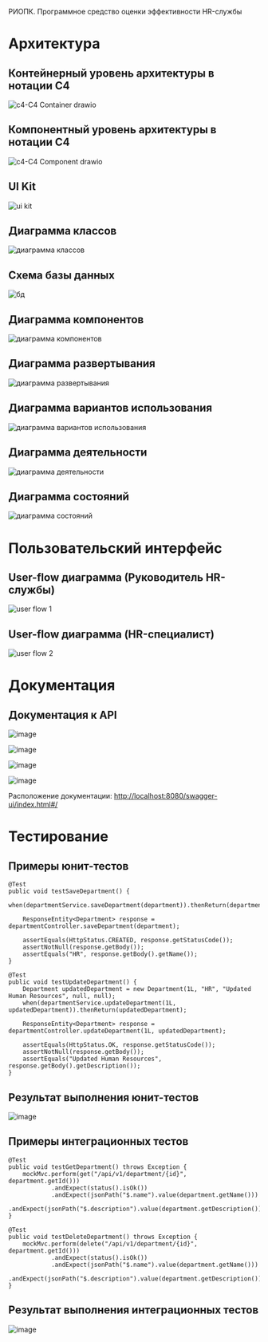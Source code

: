 РИОПК. Программное средство оценки эффективности HR-службы

# Архитектура

## Контейнерный уровень архитектуры в нотации C4
![c4-C4 Container drawio](https://github.com/user-attachments/assets/9cd72e0b-260b-4a20-ba7c-72c4ffca3114)

## Компонентный уровень архитектуры в нотации C4
![c4-C4 Component drawio](https://github.com/user-attachments/assets/ef1a0306-8f36-4404-bebc-4b226e978854)

## UI Kit
![ui kit](https://github.com/user-attachments/assets/6a5c1e0f-3f6b-4ea6-a074-4004ff5f7d33)

## Диаграмма классов
![диаграмма классов](https://github.com/user-attachments/assets/c522558c-5490-4e87-998f-cc595df0ae80)

## Схема базы данных
![бд](https://github.com/user-attachments/assets/86032051-fea9-4cd6-a1d2-80a849249781)

## Диаграмма компонентов
![диаграмма компонентов](https://github.com/user-attachments/assets/c8d3b2f1-a226-4a80-9a8e-0566af5661fd)

## Диаграмма развертывания
![диаграмма развертывания](https://github.com/user-attachments/assets/90a6281f-0fa8-4848-96ae-eb165e373ddd)

## Диаграмма вариантов использования
![диаграмма вариантов использования](https://github.com/user-attachments/assets/237482f3-c563-4717-89a2-cc5141dacaa2)

## Диаграмма деятельности
![диаграмма деятельности](https://github.com/user-attachments/assets/8c418361-dde3-47a3-9d51-74e9498ce519)

## Диаграмма состояний
![диаграмма состояний](https://github.com/user-attachments/assets/2dfc42bc-b8c5-4dfc-b146-58cfdc064f1a)

# Пользовательский интерфейс

## User-flow диаграмма (Руководитель HR-службы)
![user flow 1](https://github.com/user-attachments/assets/6890fb8b-e6d6-4998-924d-4110f2e3ed32)

## User-flow диаграмма (HR-специалист)
![user flow 2](https://github.com/user-attachments/assets/23c3a4fc-2582-45b1-ae30-8a6d5e38a5b3)

# Документация 

## Документация к API

![image](https://github.com/user-attachments/assets/b9a18bd9-d417-46d6-b3dc-b29bea78de57)

![image](https://github.com/user-attachments/assets/68f92c09-8232-4102-a063-4bb51c38bea9)

![image](https://github.com/user-attachments/assets/98741b6e-6fc9-40d1-b153-82fcec158aca)

![image](https://github.com/user-attachments/assets/599861e5-ac08-4dcf-9851-474de7cc983d)

Расположение документации: [http://localhost:8080/swagger-ui/index.html#/](https://github.com/santaned/RIOPK_HREfficiency/blob/main/APIDocumentation)

# Тестирование

## Примеры юнит-тестов

    @Test
    public void testSaveDepartment() {
        when(departmentService.saveDepartment(department)).thenReturn(department);

        ResponseEntity<Department> response = departmentController.saveDepartment(department);

        assertEquals(HttpStatus.CREATED, response.getStatusCode());
        assertNotNull(response.getBody());
        assertEquals("HR", response.getBody().getName());
    }

    @Test
    public void testUpdateDepartment() {
        Department updatedDepartment = new Department(1L, "HR", "Updated Human Resources", null, null);
        when(departmentService.updateDepartment(1L, updatedDepartment)).thenReturn(updatedDepartment);

        ResponseEntity<Department> response = departmentController.updateDepartment(1L, updatedDepartment);

        assertEquals(HttpStatus.OK, response.getStatusCode());
        assertNotNull(response.getBody());
        assertEquals("Updated Human Resources", response.getBody().getDescription());
    }

## Результат выполнения юнит-тестов

![image](https://github.com/user-attachments/assets/e8986ca8-0d72-468f-ba3a-455bafb17156)

## Примеры интеграционных тестов

    @Test
    public void testGetDepartment() throws Exception {
        mockMvc.perform(get("/api/v1/department/{id}", department.getId()))
                .andExpect(status().isOk())
                .andExpect(jsonPath("$.name").value(department.getName()))
                .andExpect(jsonPath("$.description").value(department.getDescription()));
    }

    @Test
    public void testDeleteDepartment() throws Exception {
        mockMvc.perform(delete("/api/v1/department/{id}", department.getId()))
                .andExpect(status().isOk())
                .andExpect(jsonPath("$.name").value(department.getName()))
                .andExpect(jsonPath("$.description").value(department.getDescription()));
    }

## Результат выполнения интеграционных тестов

![image](https://github.com/user-attachments/assets/a135e5ab-c20b-4a68-9541-fdddc636d5ee)

